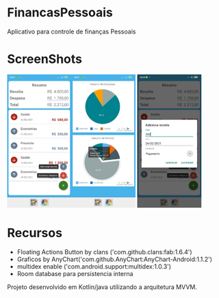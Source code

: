 # FinancasPessoais
Aplicativo para controle de finanças Pessoais
# ScreenShots
<img src="screenshots/main_activity.png" width ="150" ><img src="screenshots/graficos.jpeg" width ="150" > <img src="screenshots/adiciona_receita.jpeg" width ="150" >
# Recursos
 - Floating Actions Button by clans ('com.github.clans:fab:1.6.4')
 - Graficos by AnyChart('com.github.AnyChart:AnyChart-Android:1.1.2')
 - multidex enable ('com.android.support:multidex:1.0.3')
 - Room database para persistencia interna
 
 Projeto desenvolvido em Kotlin/java utilizando a arquitetura MVVM.
